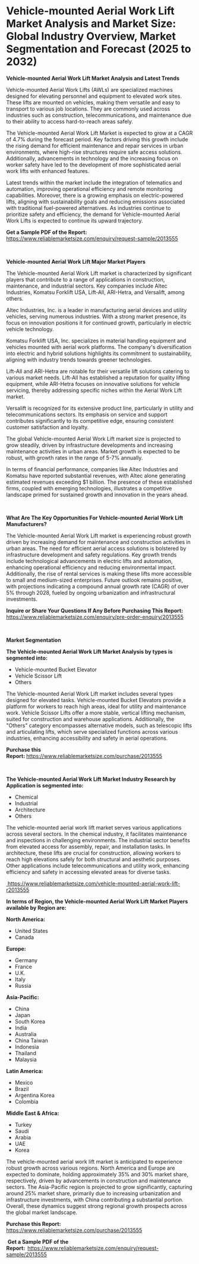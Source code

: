 <p><h1>Vehicle-mounted Aerial Work Lift Market Analysis and Market Size: Global Industry Overview, Market Segmentation and Forecast (2025 to 2032)</h1></p><p><strong>Vehicle-mounted Aerial Work Lift Market Analysis and Latest Trends</strong></p>
<p><p>Vehicle-mounted Aerial Work Lifts (AWLs) are specialized machines designed for elevating personnel and equipment to elevated work sites. These lifts are mounted on vehicles, making them versatile and easy to transport to various job locations. They are commonly used across industries such as construction, telecommunications, and maintenance due to their ability to access hard-to-reach areas safely.</p><p>The Vehicle-mounted Aerial Work Lift Market is expected to grow at a CAGR of 4.7% during the forecast period. Key factors driving this growth include the rising demand for efficient maintenance and repair services in urban environments, where high-rise structures require safe access solutions. Additionally, advancements in technology and the increasing focus on worker safety have led to the development of more sophisticated aerial work lifts with enhanced features.</p><p>Latest trends within the market include the integration of telematics and automation, improving operational efficiency and remote monitoring capabilities. Moreover, there is a growing emphasis on electric-powered lifts, aligning with sustainability goals and reducing emissions associated with traditional fuel-powered alternatives. As industries continue to prioritize safety and efficiency, the demand for Vehicle-mounted Aerial Work Lifts is expected to continue its upward trajectory.</p></p>
<p><strong>Get a Sample PDF of the Report:&nbsp;</strong> <a href="https://www.reliablemarketsize.com/enquiry/request-sample/2013555?utm_campaign=1836&utm_medium=2&utm_source=Github&utm_content=ia&utm_term=12042025&utm_id=vehicle-mounted-aerial-work-lift">https://www.reliablemarketsize.com/enquiry/request-sample/2013555</a></p>
<p>&nbsp;</p>
<p><strong>Vehicle-mounted Aerial Work Lift Major Market Players</strong></p>
<p><p>The Vehicle-mounted Aerial Work Lift market is characterized by significant players that contribute to a range of applications in construction, maintenance, and industrial sectors. Key companies include Altec Industries, Komatsu Forklift USA, Lift-All, ARI-Hetra, and Versalift, among others. </p><p>Altec Industries, Inc. is a leader in manufacturing aerial devices and utility vehicles, serving numerous industries. With a strong market presence, its focus on innovation positions it for continued growth, particularly in electric vehicle technology. </p><p>Komatsu Forklift USA, Inc. specializes in material handling equipment and vehicles mounted with aerial work platforms. The company's diversification into electric and hybrid solutions highlights its commitment to sustainability, aligning with industry trends towards greener technologies.</p><p>Lift-All and ARI-Hetra are notable for their versatile lift solutions catering to various market needs. Lift-All has established a reputation for quality lifting equipment, while ARI-Hetra focuses on innovative solutions for vehicle servicing, thereby addressing specific niches within the Aerial Work Lift market.</p><p>Versalift is recognized for its extensive product line, particularly in utility and telecommunications sectors. Its emphasis on service and support contributes significantly to its competitive edge, ensuring consistent customer satisfaction and loyalty.</p><p>The global Vehicle-mounted Aerial Work Lift market size is projected to grow steadily, driven by infrastructure developments and increasing maintenance activities in urban areas. Market growth is expected to be robust, with growth rates in the range of 5-7% annually. </p><p>In terms of financial performance, companies like Altec Industries and Komatsu have reported substantial revenues, with Altec alone generating estimated revenues exceeding $1 billion. The presence of these established firms, coupled with emerging technologies, illustrates a competitive landscape primed for sustained growth and innovation in the years ahead.</p></p>
<p>&nbsp;</p>
<p><strong>What Are The Key Opportunities For Vehicle-mounted Aerial Work Lift Manufacturers?</strong></p>
<p><p>The Vehicle-mounted Aerial Work Lift market is experiencing robust growth driven by increasing demand for maintenance and construction activities in urban areas. The need for efficient aerial access solutions is bolstered by infrastructure development and safety regulations. Key growth trends include technological advancements in electric lifts and automation, enhancing operational efficiency and reducing environmental impact. Additionally, the rise of rental services is making these lifts more accessible to small and medium-sized enterprises. Future outlook remains positive, with projections indicating a compound annual growth rate (CAGR) of over 5% through 2028, fueled by ongoing urbanization and infrastructural investments.</p></p>
<p><strong>Inquire or Share Your Questions If Any Before Purchasing This Report:</strong> <a href="https://www.reliablemarketsize.com/enquiry/pre-order-enquiry/2013555?utm_campaign=1836&utm_medium=2&utm_source=Github&utm_content=ia&utm_term=12042025&utm_id=vehicle-mounted-aerial-work-lift">https://www.reliablemarketsize.com/enquiry/pre-order-enquiry/2013555</a></p>
<p>&nbsp;</p>
<p><strong>Market Segmentation</strong></p>
<p><strong>The Vehicle-mounted Aerial Work Lift Market Analysis by types is segmented into:</strong></p>
<p><ul><li>Vehicle-mounted Bucket Elevator</li><li>Vehicle Scissor Lift</li><li>Others</li></ul></p>
<p><p>The Vehicle-mounted Aerial Work Lift market includes several types designed for elevated tasks. Vehicle-mounted Bucket Elevators provide a platform for workers to reach high areas, ideal for utility and maintenance work. Vehicle Scissor Lifts offer a more stable, vertical lifting mechanism, suited for construction and warehouse applications. Additionally, the "Others" category encompasses alternative models, such as telescopic lifts and articulating lifts, which serve specialized functions across various industries, enhancing accessibility and safety in aerial operations.</p></p>
<p><strong>Purchase this Report:&nbsp;</strong><a href="https://www.reliablemarketsize.com/purchase/2013555?utm_campaign=1836&utm_medium=2&utm_source=Github&utm_content=ia&utm_term=12042025&utm_id=vehicle-mounted-aerial-work-lift">https://www.reliablemarketsize.com/purchase/2013555</a></p>
<p>&nbsp;</p>
<p><strong>The Vehicle-mounted Aerial Work Lift Market Industry Research by Application is segmented into:</strong></p>
<p><ul><li>Chemical</li><li>Industrial</li><li>Architecture</li><li>Others</li></ul></p>
<p><p>The vehicle-mounted aerial work lift market serves various applications across several sectors. In the chemical industry, it facilitates maintenance and inspections in challenging environments. The industrial sector benefits from elevated access for assembly, repair, and installation tasks. In architecture, these lifts are crucial for construction, allowing workers to reach high elevations safely for both structural and aesthetic purposes. Other applications include telecommunications and utility work, enhancing efficiency and safety in accessing elevated areas for diverse tasks.</p></p>
<p><a href="https://www.reliablemarketsize.com/vehicle-mounted-aerial-work-lift-r2013555?utm_campaign=1836&utm_medium=2&utm_source=Github&utm_content=ia&utm_term=12042025&utm_id=vehicle-mounted-aerial-work-lift">&nbsp;https://www.reliablemarketsize.com/vehicle-mounted-aerial-work-lift-r2013555</a></p>
<p><strong>In terms of Region, the Vehicle-mounted Aerial Work Lift Market Players available by Region are:</strong></p>
<p>
    <p> <strong> North America: </strong>
        <ul>
            <li>United States</li>
            <li>Canada</li>
        </ul>
        </p> 
    <p> <strong> Europe: </strong>
        <ul>
            <li>Germany</li>
            <li>France</li>
            <li>U.K.</li>
            <li>Italy</li>
            <li>Russia</li>
        </ul>
        </p> 
    <p> <strong> Asia-Pacific: </strong>
        <ul>
            <li>China</li>
            <li>Japan</li>
            <li>South Korea</li>
            <li>India</li>
            <li>Australia</li>
            <li>China Taiwan</li>
            <li>Indonesia</li>
            <li>Thailand</li>
            <li>Malaysia</li>
        </ul>
        </p> 
    <p> <strong> Latin America: </strong>
        <ul>
            <li>Mexico</li>
            <li>Brazil</li>
            <li>Argentina Korea</li>
            <li>Colombia</li>
        </ul>
        </p> 
    <p> <strong> Middle East & Africa: </strong>
        <ul>
            <li>Turkey</li>
            <li>Saudi</li>
            <li>Arabia</li>
            <li>UAE</li>
            <li>Korea</li>
        </ul>
    </p>
    </p>
<p><p>The vehicle-mounted aerial work lift market is anticipated to experience robust growth across various regions. North America and Europe are expected to dominate, holding approximately 35% and 30% market share, respectively, driven by advancements in construction and maintenance sectors. The Asia-Pacific region is projected to grow significantly, capturing around 25% market share, primarily due to increasing urbanization and infrastructure investments, with China contributing a substantial portion. Overall, these dynamics suggest strong regional growth prospects across the global market landscape.</p></p>
<p><strong>Purchase this Report: </strong><a href="https://www.reliablemarketsize.com/purchase/2013555?utm_campaign=1836&utm_medium=2&utm_source=Github&utm_content=ia&utm_term=12042025&utm_id=vehicle-mounted-aerial-work-lift">https://www.reliablemarketsize.com/purchase/2013555</a></p>
<p>&nbsp;<strong>Get a Sample PDF of the Report:&nbsp;&nbsp;</strong><a href="https://www.reliablemarketsize.com/enquiry/request-sample/2013555?utm_campaign=1836&utm_medium=2&utm_source=Github&utm_content=ia&utm_term=12042025&utm_id=vehicle-mounted-aerial-work-lift">https://www.reliablemarketsize.com/enquiry/request-sample/2013555</a></p>
<p><strong></strong></p>
<p><p></p><p></p><p></p></p>